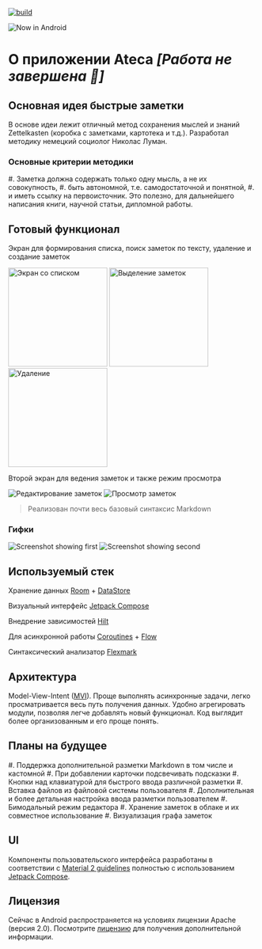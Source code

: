 [![build](https://github.com/Eugenics/Ateca/actions/workflows/build_gitflow_branch.yml/badge.svg)](https://github.com/Eugenics/Ateca/actions/workflows/build_gitflow_branch.yml)

![Now in Android](images/ic_launcher2600.png)

О приложении Ateca _[Работа не завершена 🚧]_
==================

## Основная идея быстрые заметки

В основе идеи лежит отличный метод сохранения мыслей и знаний Zettelkasten (коробка с заметками, картотека и т.д.).
Разработал методику немецкий социолог Николас Луман.

### Основные критерии методики

#. Заметка должна содержать только одну мысль, а не их совокупность,
#. быть автономной, т.е. самодостаточной и понятной,
#. и иметь ссылку на первоисточник. Это полезно, для дальнейшего написания книги, научной статьи, дипломной работы.


## Готовый функционал

Экран для формирования списка, поиск заметок по тексту, удаление и создание заметок

<img src="images/black_list.jpg" alt="Экран со списком" width="200"/>
<img src="images/delete_check.jpg" alt="Выделение заметок" width="200"/>
<img src="images/delete.jpg" alt="Удаление" width="200"/>



Второй экран для ведения заметок и также режим просмотра

![Редактирование заметок](images/marck_note_go.jpg)
![Просмотр заметок](images/marck_note.jpg)

> Реализован почти весь базовый синтаксис Markdown

### Гифки

![Screenshot showing first](images/creat_note.gif "Создание заметки и основной функционал")
![Screenshot showing second](images/search_note.gif "Поиск заметки")


## Используемый стек

Хранение данных [Room](https://developer.android.com/jetpack/androidx/releases/room) + [DataStore](https://developer.android.com/topic/libraries/architecture/datastore)

Визуальный интерфейс [Jetpack Compose](https://developer.android.com/jetpack/compose)

Внедрение зависимостей [Hilt](https://developer.android.com/training/dependency-injection/hilt-android)

Для асинхронной работы [Coroutines](https://developer.android.com/kotlin/coroutines) + [Flow](https://developer.android.com/kotlin/flow)

Синтаксический анализатор [Flexmark](https://github.com/vsch/flexmark-java)


## Архитектура

Model-View-Intent ([MVI](https://habr.com/ru/company/tinkoff/blog/338558/)). Проще  выполнять асинхронные задачи,
легко просматривается весь путь получения данных. Удобно агрегировать модули, позволяя легче добавлять новый функционал.
Код выглядит более организованным и его проще понять.


## Планы на будущее

#. Поддержка дополнительной разметки Markdown в том числе и кастомной
#. При добавлении карточки подсвечивать подсказки
#. Кнопки над клавиатурой для быстрого ввода различной разметки
#. Вставка файлов из файловой системы пользователя
#. Дополнительная и более детальная настройка ввода разметки пользователем
#. Бимодальный режим редактора
#. Хранение заметок в облаке и их совместное использование
#. Визуализация графа заметок


## UI

Компоненты пользовательского интерфейса разработаны в соответствии с [Material 2 guidelines](https://material.io/)
полностью с использованием [Jetpack Compose](https://developer.android.com/jetpack/compose).

## Лицензия

Сейчас в Android распространяется на условиях лицензии Apache (версия 2.0). Посмотрите
[лицензию](LICENSE) для получения дополнительной информации.
